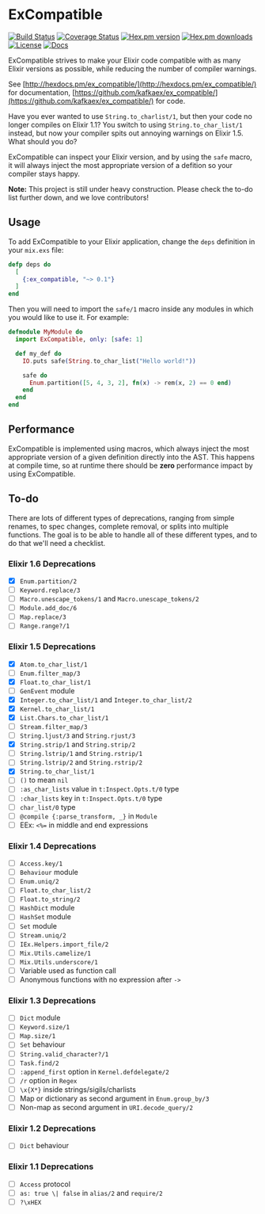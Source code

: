 ExCompatible
============

[![Build Status](https://travis-ci.org/thecodeboss/ex_compatible.svg?branch=master)](https://travis-ci.org/thecodeboss/ex_compatible)
[![Coverage Status](https://coveralls.io/repos/github/thecodeboss/ex_compatible/badge.svg?branch=master)](https://coveralls.io/github/thecodeboss/ex_compatible?branch=master)
[![Hex.pm version](https://img.shields.io/hexpm/v/ex_compatible.svg?style=flat-square)](https://hex.pm/packages/ex_compatible)
[![Hex.pm downloads](https://img.shields.io/hexpm/dt/ex_compatible.svg?style=flat-square)](https://hex.pm/packages/ex_compatible)
[![License](https://img.shields.io/hexpm/l/ex_compatible.svg?style=flat-square)](https://hex.pm/packages/ex_compatible)
[![Docs](https://img.shields.io/badge/api-docs-yellow.svg?style=flat)](http://hexdocs.pm/ex_compatible/)

ExCompatible strives to make your Elixir code compatible with as many Elixir
versions as possible, while reducing the number of compiler warnings.

See [http://hexdocs.pm/ex_compatible/](http://hexdocs.pm/ex_compatible/) for
documentation,
 [https://github.com/kafkaex/ex_compatible/](https://github.com/kafkaex/ex_compatible/)
 for code.

Have you ever wanted to use `String.to_charlist/1`, but then your code no longer
compiles on Elixir 1.1? You switch to using `String.to_char_list/1` instead,
but now your compiler spits out annoying warnings on Elixir 1.5. What should
you do?

ExCompatible can inspect your Elixir version, and by using the `safe` macro, it
will always inject the most appropriate version of a defition so your compiler
stays happy.

**Note:** This project is still under heavy construction. Please check the to-do
list further down, and we love contributors!

## Usage

To add ExCompatible to your Elixir application, change the `deps` definition
in your `mix.exs` file:

```elixir
defp deps do
  [
    {:ex_compatible, "~> 0.1"}
  ]
end
```

Then you will need to import the `safe/1` macro inside any modules in which
you would like to use it. For example:

```elixir
defmodule MyModule do
  import ExCompatible, only: [safe: 1]

  def my_def do
    IO.puts safe(String.to_char_list("Hello world!"))

    safe do
      Enum.partition([5, 4, 3, 2], fn(x) -> rem(x, 2) == 0 end)
    end
  end
end
```

## Performance

ExCompatible is implemented using macros, which always inject the most
appropriate version of a given definition directly into the AST. This happens at
compile time, so at runtime there should be **zero** performance impact by
using ExCompatible.

## To-do

There are lots of different types of deprecations, ranging from simple renames,
to spec changes, complete removal, or splits into multiple functions. The goal
is to be able to handle all of these different types, and to do that we'll need
a checklist.

### Elixir 1.6 Deprecations

- [x] `Enum.partition/2`
- [ ] `Keyword.replace/3`
- [ ] `Macro.unescape_tokens/1` and `Macro.unescape_tokens/2`
- [ ] `Module.add_doc/6`
- [ ] `Map.replace/3`
- [ ] `Range.range?/1`

### Elixir 1.5 Deprecations

- [x] `Atom.to_char_list/1`
- [ ] `Enum.filter_map/3`
- [x] `Float.to_char_list/1`
- [ ] `GenEvent` module
- [x] `Integer.to_char_list/1` and `Integer.to_char_list/2`
- [x] `Kernel.to_char_list/1`
- [x] `List.Chars.to_char_list/1`
- [ ] `Stream.filter_map/3`
- [ ] `String.ljust/3` and `String.rjust/3`
- [x] `String.strip/1` and `String.strip/2`
- [ ] `String.lstrip/1` and `String.rstrip/1`
- [ ] `String.lstrip/2` and `String.rstrip/2`
- [x] `String.to_char_list/1`
- [ ] `()` to mean `nil`
- [ ] `:as_char_lists` value in `t:Inspect.Opts.t/0` type
- [ ] `:char_lists` key in `t:Inspect.Opts.t/0` type
- [ ] `char_list/0` type
- [ ] `@compile {:parse_transform, _}` in `Module`
- [ ] EEx: `<%=` in middle and end expressions

### Elixir 1.4 Deprecations

- [ ] `Access.key/1`
- [ ] `Behaviour` module
- [ ] `Enum.uniq/2`
- [ ] `Float.to_char_list/2`
- [ ] `Float.to_string/2`
- [ ] `HashDict` module
- [ ] `HashSet` module
- [ ] `Set` module
- [ ] `Stream.uniq/2`
- [ ] `IEx.Helpers.import_file/2`
- [ ] `Mix.Utils.camelize/1`
- [ ] `Mix.Utils.underscore/1`
- [ ] Variable used as function call
- [ ] Anonymous functions with no expression after `->`

### Elixir 1.3 Deprecations

- [ ] `Dict` module
- [ ] `Keyword.size/1`
- [ ] `Map.size/1`
- [ ] `Set` behaviour
- [ ] `String.valid_character?/1`
- [ ] `Task.find/2`
- [ ] `:append_first` option in `Kernel.defdelegate/2`
- [ ] `/r` option in `Regex`
- [ ] `\x{X*}` inside strings/sigils/charlists
- [ ] Map or dictionary as second argument in `Enum.group_by/3`
- [ ] Non-map as second argument in `URI.decode_query/2`

### Elixir 1.2 Deprecations

- [ ] `Dict` behaviour

### Elixir 1.1 Deprecations

- [ ] `Access` protocol
- [ ] `as: true \| false` in `alias/2` and `require/2`
- [ ] `?\xHEX`
